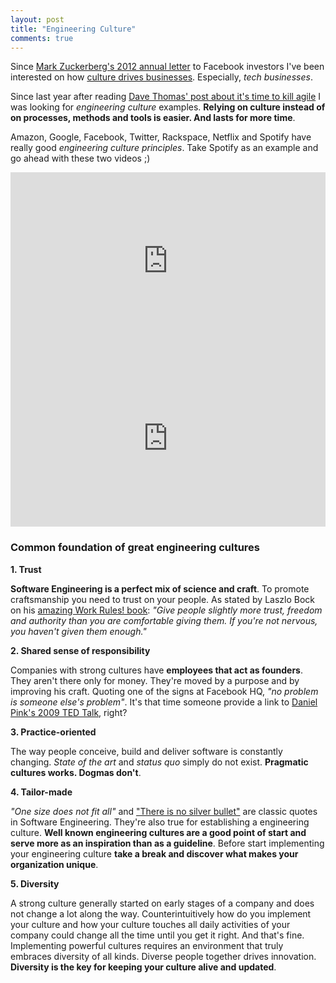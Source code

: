 ```yaml
---
layout: post
title: "Engineering Culture"
comments: true
---
```


Since [Mark Zuckerberg's 2012 annual letter](http://www.wired.com/2012/02/zuck-letter/)
to Facebook investors I've been interested on how [culture drives businesses](http://www.slideshare.net/Bufferapp/buffer-culture-05).
Especially, _tech businesses_.

Since last year after reading [Dave Thomas' post about it's time to kill agile](http://pragdave.me/blog/2014/03/04/time-to-kill-agile/)
I was looking for _engineering culture_ examples. **Relying on culture instead of on processes, methods and tools is easier.
And lasts for more time**.

Amazon, Google, Facebook, Twitter, Rackspace, Netflix and Spotify have really good _engineering culture principles_. Take Spotify as an example and go ahead with these two videos ;)

<style>.embed-container { position: relative; padding-bottom: 56.25%; height: 0; overflow: hidden; max-width: 100%; } .embed-container iframe, .embed-container object, .embed-container embed { position: absolute; top: 0; left: 0; width: 100%; height: 100%; }</style><div class='embed-container'><iframe src='http://player.vimeo.com/video/85490944' frameborder='0' webkitAllowFullScreen mozallowfullscreen allowFullScreen></iframe></div>

<style>.embed-container { position: relative; padding-bottom: 56.25%; height: 0; overflow: hidden; max-width: 100%; } .embed-container iframe, .embed-container object, .embed-container embed { position: absolute; top: 0; left: 0; width: 100%; height: 100%; }</style><div class='embed-container'><iframe src='http://player.vimeo.com/video/94950270' frameborder='0' webkitAllowFullScreen mozallowfullscreen allowFullScreen></iframe></div>


### Common foundation of great engineering cultures


**1. Trust**

__Software Engineering is a perfect mix of science and craft__. To promote craftsmanship you need to trust on your people. As stated by Laszlo Bock on his [amazing Work Rules! book](http://www.workrules.net): _"Give people slightly more trust, freedom and authority than you are comfortable giving them. If you're not nervous, you haven't given them enough."_

**2. Shared sense of responsibility**

Companies with strong cultures have __employees that act as founders__. They aren't there only for money. They're moved by a purpose and by improving his craft. Quoting one of the signs at Facebook HQ, _"no problem is someone else's problem"_. It's that time someone provide a link to [Daniel Pink's 2009 TED Talk](https://www.youtube.com/watch?v=rrkrvAUbU9Y), right?

**3. Practice-oriented**

The way people conceive, build and deliver software is constantly changing. _State of the art_ and _status quo_ simply do not exist. **Pragmatic cultures works. Dogmas don't**.

**4. Tailor-made**

_"One size does not fit all"_ and ["There is no silver bullet"](https://en.wikipedia.org/wiki/No_Silver_Bullet) are classic quotes in Software Engineering. They're also true for establishing a engineering culture. __Well known engineering cultures are a good point of start and serve more as an inspiration than as a guideline__. Before start implementing your engineering culture __take a break and discover what makes your organization unique__.

**5. Diversity**

A strong culture generally started on early stages of a company and does not change a lot along the way. Counterintuitively how do you implement your culture and how your culture touches all daily activities of your company could change all the time until you get it right. And that's fine. Implementing powerful cultures requires an environment that truly embraces diversity of all kinds. Diverse people together drives innovation. **Diversity is the key for keeping your culture alive and updated**.
